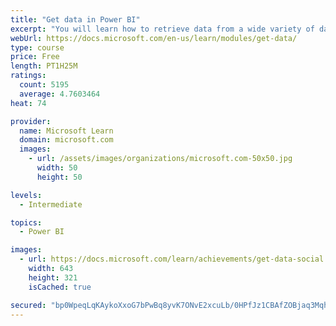 ```yaml
---
title: "Get data in Power BI"
excerpt: "You will learn how to retrieve data from a wide variety of data sources, including Microsoft Excel, relational databases, and NoSQL data stores. You will also learn how to improve performance while retrieving data."
webUrl: https://docs.microsoft.com/en-us/learn/modules/get-data/
type: course
price: Free
length: PT1H25M
ratings:
  count: 5195
  average: 4.7603464
heat: 74

provider:
  name: Microsoft Learn
  domain: microsoft.com
  images:
    - url: /assets/images/organizations/microsoft.com-50x50.jpg
      width: 50
      height: 50

levels:
  - Intermediate

topics:
  - Power BI

images:
  - url: https://docs.microsoft.com/learn/achievements/get-data-social.png
    width: 643
    height: 321
    isCached: true

secured: "bp0WpeqLqKAykoXxoG7bPwBq8yvK7ONvE2xcuLb/0HPfJz1CBAfZOBjaq3Mqhqii7rf1fZlifgtsZfIQyHdMJmyO5QWTiXIRi4YuUsbT5mu4yoTW2gFvh3s9z6Rx2vJQAOG7ItbaWf0ZhPIqsKxZ8ambtEFzh+8JlXLPptSHBJ4D3vIEPwVOAMk9dK1SOgxnnZMCiGNK9qTNEd9+HyprZZcnaWqZiBudKqUtUtjcpHt4nRGjSKg7l1GCMxfjuYqxL2ktsNBEZrf4gWvD7V04vQ7SdxJHhte5IQ8bhSPMj2dsRHCe3qaavxcZ+ysHnAfvLwrVP7+MYCbnM+1K00CWmYy4cCTJ6HbjPdj/DMN4Wb4x+EFhPfnlIi3cT2FjwLLX5chzt+qyLWmhR6KCIUkhxGmTyjZib8TwbB+bhCdmaLg=;wpfhUIeOF+8pxQukA8A2jw=="
---
```


